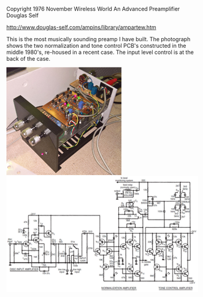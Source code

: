 Copyright 1976 November Wireless World An Advanced Preamplifier Douglas Self

http://www.douglas-self.com/ampins/library/ampartew.htm

This is the most musically sounding preamp I have built. The photograph shows the two normalization and tone control PCB's constructed in the middle 1980's, re-housed in a recent case. The input level control is at the back of the case. 

<p align="left">
<img src="DSelfPreamp1.jpg" width="300" />  
<img src="DSelfPreamp.jpg" width="500" />    
</p>
	
